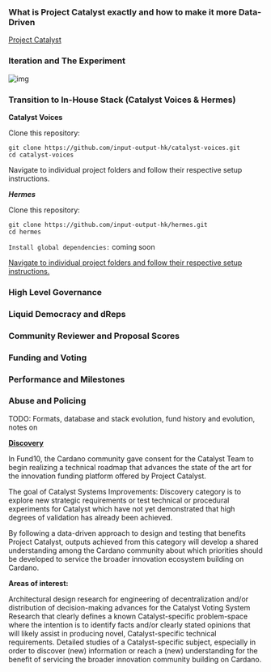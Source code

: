 ### What is Project Catalyst exactly and how to make it more Data-Driven
[Project Catalyst](https://projectcatalyst.io/)

### Iteration and The Experiment
![img](https://i.imgur.com/GSo0wpa.jpeg)

### Transition to In-House Stack (Catalyst Voices & Hermes)
**Catalyst Voices**

Clone this repository:

~~~
git clone https://github.com/input-output-hk/catalyst-voices.git
cd catalyst-voices
~~~

Navigate to individual project folders and follow their respective setup instructions.


***Hermes***

Clone this repository:
~~~
git clone https://github.com/input-output-hk/hermes.git
cd hermes
~~~

`Install global dependencies:`
coming soon

[Navigate to individual project folders and follow their respective setup instructions.](https://github.com/input-output-hk/hermes/tree/main/hermes#build-notes)


### High Level Governance

### Liquid Democracy and dReps

### Community Reviewer and Proposal Scores

### Funding and Voting

### Performance and Milestones

### Abuse and Policing

TODO: Formats, database and stack evolution, fund history and evolution, notes on 

**[Discovery](https://cardano.ideascale.com/c/campaigns/409/about)**

In Fund10, the Cardano community gave consent for the Catalyst Team to begin realizing a technical roadmap that advances the state of the art for the innovation funding platform offered by Project Catalyst.

The goal of Catalyst Systems Improvements: Discovery category is to explore new strategic requirements or test technical or procedural experiments for Catalyst which have not yet demonstrated that high degrees of validation has already been achieved.

By following a data-driven approach to design and testing that benefits Project Catalyst, outputs achieved from this category will develop a shared understanding among the Cardano community about which priorities should be developed to service the broader innovation ecosystem building on Cardano.   

**Areas of interest:**

Architectural design research for engineering of decentralization and/or distribution of decision-making advances for the Catalyst Voting System
Research that clearly defines a known Catalyst-specific problem-space where the intention is to identify facts and/or clearly stated opinions that will likely assist in producing novel, Catalyst-specific technical requirements. 
Detailed studies of a Catalyst-specific subject, especially in order to discover (new) information or reach a (new) understanding for the benefit of servicing the broader innovation community building on Cardano. 
